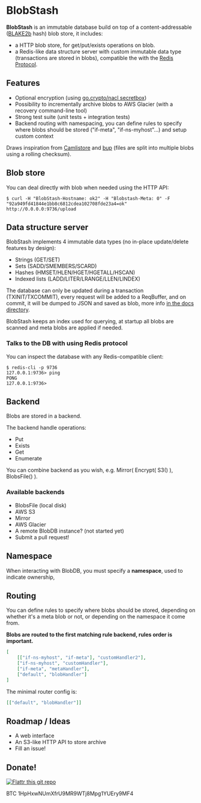 BlobStash
=========

**BlobStash** is an immutable database build on top of a content-addressable ([BLAKE2b](https://blake2.net) hash) blob store, it includes:

- a HTTP blob store, for get/put/exists operations on blob.
- a Redis-like data structure server with custom immutable data type (transactions are stored in blobs), compatible the with the [Redis Protocol](http://redis.io/topics/protocol).

## Features

- Optional encryption (using [go.crypto/nacl secretbox](http://godoc.org/code.google.com/p/go.crypto/nacl))
- Possibility to incrementally archive blobs to AWS Glacier (with a recovery command-line tool)
- Strong test suite (unit tests + integration tests)
- Backend routing with namespacing, you can define rules to specify where blobs should be stored ("if-meta", "if-ns-myhost"...) and setup custom context

Draws inspiration from [Camlistore](camlistore.org) and [bup](https://github.com/bup/bup) (files are split into multiple blobs using a rolling checksum).

## Blob store

You can deal directly with blob when needed using the HTTP API:

```console
$ curl -H "BlobStash-Hostname: ok2" -H "Blobstash-Meta: 0" -F "92a949fd41844e1bb8c6812cdea102708fde23a4=ok" http://0.0.0.0:9736/upload
```

## Data structure server

BlobStash implements 4 immutable data types (no in-place update/delete features by design):

- Strings (GET/SET)
- Sets (SADD/SMEMBERS/SCARD)
- Hashes (HMSET/HLEN/HGET/HGETALL/HSCAN)
- Indexed lists (LADD/LITER/LRANGE/LLEN/LINDEX)

The database can only be updated during a transaction (TXINIT/TXCOMMIT),
every request will be added to a ReqBuffer, and on commit, it will be dumped to JSON and saved as blob,
more info [in the docs directory](docs/under-the-hood.md).

BlobStash keeps an index used for querying, at startup all blobs are scanned and meta blobs are applied if needed.

### Talks to the DB with using Redis protocol

You can inspect the database with any Redis-compatible client:

```console
$ redis-cli -p 9736
127.0.0.1:9736> ping
PONG
127.0.0.1:9736> 
```

## Backend

Blobs are stored in a backend.

The backend handle operations:

- Put
- Exists
- Get
- Enumerate

You can combine backend as you wish, e.g. Mirror( Encrypt( S3() ), BlobsFile() ).

### Available backends

- BlobsFile (local disk)
- AWS S3
- Mirror
- AWS Glacier
- A remote BlobDB instance? (not started yet)
- Submit a pull request!

## Namespace

When interacting with BlobDB, you must specify a **namespace**, used to indicate ownership,

## Routing

You can define rules to specify where blobs should be stored, depending on whether it's a meta blob or not, or depending on the namespace it come from.

**Blobs are routed to the first matching rule backend, rules order is important.**

```json
[
    [["if-ns-myhost", "if-meta"], "customHandler2"],
    ["if-ns-myhost", "customHandler"],
    ["if-meta", "metaHandler"],
    ["default", "blobHandler"]
]
```

The minimal router config is:

```json
[["default", "blobHandler"]]
```

## Roadmap / Ideas

- A web interface
- An S3-like HTTP API to store archive
- Fill an issue!

## Donate!

[![Flattr this git repo](http://api.flattr.com/button/flattr-badge-large.png)](https://flattr.com/submit/auto?user_id=tsileo&url=https%3A%2F%2Fgithub.com%2Ftsileo%2Fblobstash)

BTC 1HpHxwNUmXfrU9MR9WTj8Mpg1YUEry9MF4
